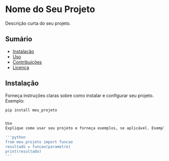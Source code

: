 # Nome do Seu Projeto

Descrição curta do seu projeto.

## Sumário

- [Instalação](#instalação)
- [Uso](#uso)
- [Contribuições](#contribuições)
- [Licença](#licença)

## Instalação

Forneça instruções claras sobre como instalar e configurar seu projeto. Exemplo:

```bash
pip install meu_projeto


Uso
Explique como usar seu projeto e forneça exemplos, se aplicável. Exemplo:

'''python
from meu_projeto import funcao
resultado = funcao(parametro)
print(resultado)
'''
